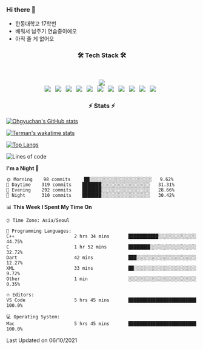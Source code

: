 <!--
**Ohgyuchan/Ohgyuchan** is a ✨ _special_ ✨ repository because its `README.md` (this file) appears on your GitHub profile.

Here are some ideas to get you started:

- 🔭 I’m currently working on ...
- 🌱 I’m currently learning ...
- 👯 I’m looking to collaborate on ...
- 🤔 I’m looking for help with ...
- 💬 Ask me about ...
- 📫 How to reach me: ...
- 😄 Pronouns: ...
- ⚡ Fun fact: ...
-->

### Hi there 👋
  * 한동대학교 17학번
  * 배워서 남주기 연습중이에오
  * 아직 줄 게 없어오



<h3 align="center"><b>🛠 Tech Stack 🛠</b></h3>
</br>

<p align="center">
<a href="https://hits.seeyoufarm.com"><img src="https://hits.seeyoufarm.com/api/count/incr/badge.svg?url=https%3A%2F%2Fgithub.com%2FOhgyuchan&count_bg=%2379C83D&title_bg=%23555555&icon=&icon_color=%23E7E7E7&title=visitors+%F0%9F%99%8C&edge_flat=false"/></a></br>
<img src="https://img.shields.io/badge/HTML5-E34F26?style=flat-square&logo=HTML5&logoColor=white"/></a> &nbsp
<img src="https://img.shields.io/badge/CSS3-1572B6?style=flat-square&logo=CSS3&logoColor=white"/></a> &nbsp
<img src="https://img.shields.io/badge/JavaScript-F7DF1E?style=flat-square&logo=JavaScript&logoColor=white"/></a> &nbsp
<img src="https://img.shields.io/badge/Node.js-339933?style=flat-square&logo=Node.js&logoColor=white"/></a> &nbsp
<img src="https://img.shields.io/badge/Android-3DDC84?style=flat-square&logo=Android&logoColor=white"/></a> &nbsp
<img src="https://img.shields.io/badge/Flutter-02569B?style=flat-square&logo=Flutter&logoColor=white"></a> &nbsp
<img src="https://img.shields.io/badge/Dart-0175C2?style=flat-square&logo=Dart&logoColor=white"></a> &nbsp
<!-- <img src="https://img.shields.io/badge/MongoDB-47A248?style=flat-square&logo=MongoDB&logoColor=white"/></a> &nbsp -->
<!-- <img src="https://img.shields.io/badge/MySQL-4479A1?style=flat-square&logo=MySQL&logoColor=white"/></a> &nbsp -->
<img src="https://img.shields.io/badge/c++-00599C?style=flat-square&logo=c%2B%2B&logoColor=white"/></a> &nbsp 
<img src="https://img.shields.io/badge/github-181717?style=flat-squar&logo=github&logoColor=white"></a> &nbsp 
<img src="https://img.shields.io/badge/linux-FCC624?style=flat-squar&logo=linux&logoColor=black"></a> &nbsp 
<img src="https://img.shields.io/badge/Amazon AWS-232F3E?style=flat-square&logo=Amazon%20AWS&logoColor=white"/></a> &nbsp </p>

<h3 align="center"><b>⚡️ Stats ⚡️</b></h3>


[![Ohgyuchan's GitHub stats](https://github-readme-stats.vercel.app/api?username=Ohgyuchan&count_private=true&show_icons=true&theme=buefy)](https://github.com/Ohgyuchan/github-readme-stats)

[![Terman's wakatime stats](https://github-readme-stats.vercel.app/api/wakatime?username=@TermanOh)](https://github.com/anuraghazra/github-readme-stats)

[![Top Langs](https://github-readme-stats.vercel.app/api/top-langs/?username=Ohgyuchan&layout=compact&count_private=true&show_icons=true&theme=buefy)](https://github.com/Ohgyuchan/github-readme-stats)
  
<!--START_SECTION:waka-->
![Lines of code](https://img.shields.io/badge/From%20Hello%20World%20I%27ve%20Written-59950%20lines%20of%20code-blue)

**I'm a Night 🦉** 

```text
🌞 Morning    98 commits     ██░░░░░░░░░░░░░░░░░░░░░░░   9.62% 
🌆 Daytime    319 commits    ███████░░░░░░░░░░░░░░░░░░   31.31% 
🌃 Evening    292 commits    ███████░░░░░░░░░░░░░░░░░░   28.66% 
🌙 Night      310 commits    ███████░░░░░░░░░░░░░░░░░░   30.42%

```


📊 **This Week I Spent My Time On** 

```text
⌚︎ Time Zone: Asia/Seoul

💬 Programming Languages: 
C++                      2 hrs 34 mins       ███████████░░░░░░░░░░░░░░   44.75% 
C                        1 hr 52 mins        ████████░░░░░░░░░░░░░░░░░   32.72% 
Dart                     42 mins             ███░░░░░░░░░░░░░░░░░░░░░░   12.27% 
XML                      33 mins             ██░░░░░░░░░░░░░░░░░░░░░░░   9.72% 
Other                    1 min               ░░░░░░░░░░░░░░░░░░░░░░░░░   0.35%

🔥 Editors: 
VS Code                  5 hrs 45 mins       █████████████████████████   100.0%

💻 Operating System: 
Mac                      5 hrs 45 mins       █████████████████████████   100.0%

```


 Last Updated on 06/10/2021
<!--END_SECTION:waka-->



